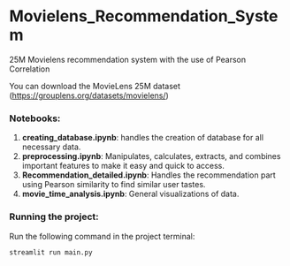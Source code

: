# Movielens_Recommendation_System
25M Movielens recommendation system with the use of Pearson Correlation 

You can download the MovieLens 25M dataset (https://grouplens.org/datasets/movielens/)

### Notebooks:
1. **creating_database.ipynb**: handles the creation of database for all necessary data.
2. **preprocessing.ipynb**: Manipulates, calculates, extracts, and combines important features to make it easy and quick to access.
3. **Recommendation_detailed.ipynb**: Handles the recommendation part using Pearson similarity to find similar user tastes.
4. **movie_time_analysis.ipynb**: General visualizations of data. 


### Running the project:

Run the following command in the project terminal:

```
streamlit run main.py
```

